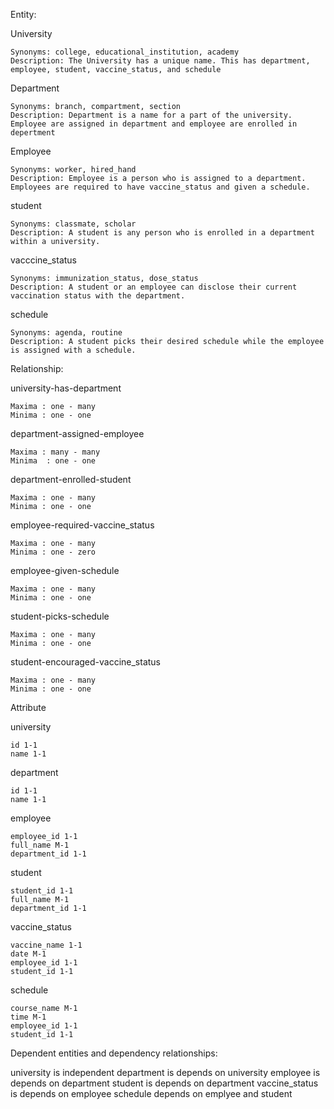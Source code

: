 Entity:

  University
  
  
    Synonyms: college, educational_institution, academy
    Description: The University has a unique name. This has department, employee, student, vaccine_status, and schedule
  Department
  
  
    Synonyms: branch, compartment, section
    Description: Department is a name for a part of the university. Employee are assigned in department and employee are enrolled in depertment
  Employee
  
  
    Synonyms: worker, hired_hand
    Description: Employee is a person who is assigned to a department. Employees are required to have vaccine_status and given a schedule.

  student
   
  
    Synonyms: classmate, scholar
    Description: A student is any person who is enrolled in a department within a university. 
  
  vacccine_status
     
  
    Synonyms: immunization_status, dose_status
    Description: A student or an employee can disclose their current vaccination status with the department. 
  
  schedule
     
  
    Synonyms: agenda, routine
    Description: A student picks their desired schedule while the employee is assigned with a schedule.  
    
    
Relationship:


  university-has-department


    Maxima : one - many
    Minima : one - one


  department-assigned-employee


    Maxima : many - many
    Minima  : one - one


  department-enrolled-student
  
  
    Maxima : one - many
    Minima : one - one
  
  
  employee-required-vaccine_status
  
  
    Maxima : one - many
    Minima : one - zero


  employee-given-schedule
  
  
    Maxima : one - many
    Minima : one - one
    
    
  student-picks-schedule
  
  
    Maxima : one - many
    Minima : one - one
    
    
  student-encouraged-vaccine_status
  
  
    Maxima : one - many
    Minima : one - one
    
    
    
Attribute


  university


    id 1-1
    name 1-1 


  department
    
    
    id 1-1
    name 1-1


employee


    employee_id 1-1
    full_name M-1
    department_id 1-1


student


    student_id 1-1
    full_name M-1
    department_id 1-1
    
    

vaccine_status


    vaccine_name 1-1
    date M-1
    employee_id 1-1 
    student_id 1-1
    
  
schedule


    course_name M-1
    time M-1
    employee_id 1-1 
    student_id 1-1
    
Dependent entities and dependency relationships:
   
   
   
   university is independent
   department is depends on university
   employee is depends on department
   student is depends on department
   vaccine_status is depends on employee
   schedule depends on emplyee and student
   
   

  






